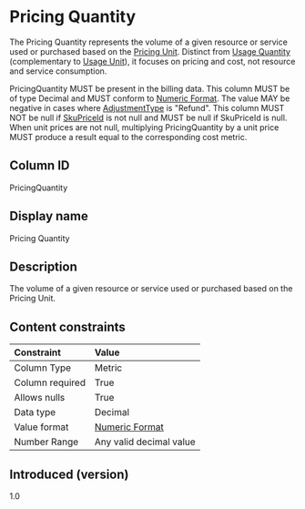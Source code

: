 # Pricing Quantity

The Pricing Quantity represents the volume of a given resource or service used or purchased based on the [Pricing Unit](#pricingunit). Distinct from [Usage Quantity](#usagequantity) (complementary to [Usage Unit](#usageunit)), it focuses on pricing and cost, not resource and service consumption.

PricingQuantity MUST be present in the billing data. This column MUST be of type Decimal and MUST conform to [Numeric Format](#numericformat). The value MAY be negative in cases where [AdjustmentType](#adjustmenttype) is "Refund". This column MUST NOT be null if [SkuPriceId](#skupriceid) is not null and MUST be null if SkuPriceId is null. When unit prices are not null, multiplying PricingQuantity by a unit price MUST produce a result equal to the corresponding cost metric.

## Column ID

PricingQuantity

## Display name

Pricing Quantity

## Description

The volume of a given resource or service used or purchased based on the Pricing Unit.

## Content constraints

|    Constraint   |      Value                |
|:----------------|:--------------------------|
| Column Type     | Metric                    |
| Column required | True                      |
| Allows nulls    | True                      |
| Data type       | Decimal                   |
| Value format    | [Numeric Format](#numericformat) |
| Number Range    | Any valid decimal value   |

## Introduced (version)

1.0
